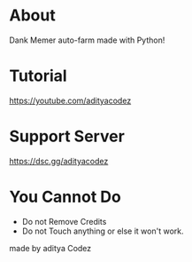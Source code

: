 # About
Dank Memer auto-farm made with Python!

# Tutorial
https://youtube.com/adityacodez

# Support Server
https://dsc.gg/adityacodez

# You Cannot Do
- Do not Remove Credits
- Do not Touch anything or else it won't work.

made by aditya Codez